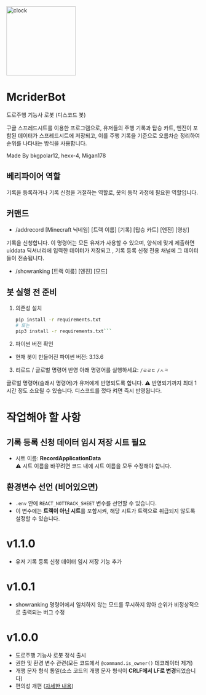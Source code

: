 <img width="180" height="180" alt="clock" src="https://github.com/user-attachments/assets/436dcff9-bd5d-49f5-a6d9-b5df92a73d27" />


# McriderBot
도로주행 기능사 로봇 (디스코드 봇)

구글 스프레드시트를 이용한 프로그램으로, 유저들의 주행 기록과 탑승 카트, 엔진이 포함된 데이터가 스프레드시트에 저장되고, 이를 주행 기록을 기준으로 오름차순 정리하여 순위를 나타내는 방식을 사용합니다.

Made By bkgpolar12, hexx-4, Migan178

## 베리파이어 역할
기록을 등록하거나 기록 신청을 거절하는 역할로, 봇의 동작 과정에 필요한 역할입니다.

## 커맨드
+ /addrecord [Minecraft 닉네임] [트랙 이름] [기록] [탑승 카트] [엔진] [영상]

기록을 신청합니다.
이 명령어는 모든 유저가 사용할 수 있으며, 양식에 맞게 제출하면 uiddata 딕셔너리에 입력한 데이터가 저장되고 , 기록 등록 신청 전용 채널에 그 데이터들이 전송됩니다.

+ /showranking [트랙 이름] [엔진] [모드]

## 봇 실행 전 준비
1. 의존성 설치  
   ```bash
   pip install -r requirements.txt
   # 또는
   pip3 install -r requirements.txt```

2. 파이썬 버전 확인
- 현재 봇이 만들어진 파이썬 버전: 3.13.6

3. 리로드 / 글로벌 명령어 반영
아래 명령어를 실행하세요:
`/ㄹㄹㄷ` `/ㅅㅋ`

글로벌 명령어(슬래시 명령어)가 유저에게 반영되도록 합니다.
:warning: 반영되기까지 최대 1시간 정도 소요될 수 있습니다.
디스코드를 껐다 켜면 즉시 반영됩니다.

# 작업해야 할 사항

## 기록 등록 신청 데이터 임시 저장 시트 필요
- 시트 이름: **RecordApplicationData**  
  :warning: 시트 이름을 바꾸려면 코드 내에 시트 이름을 모두 수정해야 합니다.

## 환경변수 선언 (비어있으면)
- `.env` 안에 `REACT_NOTTRACK_SHEET` 변수를 선언할 수 있습니다.  
- 이 변수에는 **트랙이 아닌 시트**를 포함시켜, 해당 시트가 트랙으로 취급되지 않도록 설정할 수 있습니다.

# v1.1.0
- 유저 기록 등록 신청 데이터 임시 저장 기능 추가

# v1.0.1
- showranking 명령어에서 일치하지 않는 모드를 무시하지 않아 순위가 비정상적으로 출력되는 버그 수정

# v1.0.0
- 도로주행 기능사 로봇 정식 출시
- 권한 및 환경 변수 관련(모든 코드에서 `@command.is_owner()` 데코레이터 제거)
- 개행 문자 형식 통일(소스 코드의 개행 문자 형식이 **CRLF에서 LF로 변경**되었습니다)
- 편의성 개편 ([자세한 내용](https://github.com/bkgpolar12/MCriderBOT/releases/tag/release))
